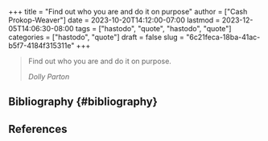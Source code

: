 +++
title = "Find out who you are and do it on purpose"
author = ["Cash Prokop-Weaver"]
date = 2023-10-20T14:12:00-07:00
lastmod = 2023-12-05T14:06:30-08:00
tags = ["hastodo", "quote", "hastodo", "quote"]
categories = ["hastodo", "quote"]
draft = false
slug = "6c21feca-18ba-41ac-b5f7-4184f315311e"
+++

> Find out who you are and do it on purpose.
>
> _Dolly Parton_


## Bibliography {#bibliography}

## References

<style>.csl-entry{text-indent: -1.5em; margin-left: 1.5em;}</style><div class="csl-bib-body">
</div>
